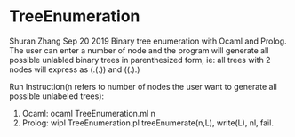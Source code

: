 # TreeEnumeration
Shuran Zhang
Sep 20 2019
Binary tree enumeration with Ocaml and Prolog. The user can enter a number of node and the program will generate all possible
unlabled binary trees in parenthesized form, ie: all trees with 2 nodes will express as  (.(.)) and ((.).)

Run Instruction(n refers to number of nodes the user want to generate all possible unlabeled trees): 
1. Ocaml: 
   ocaml TreeEnumeration.ml n
2. Prolog: 
   wipl TreeEnumeration.pl
   treeEnumerate(n,L), write(L), nl, fail.
